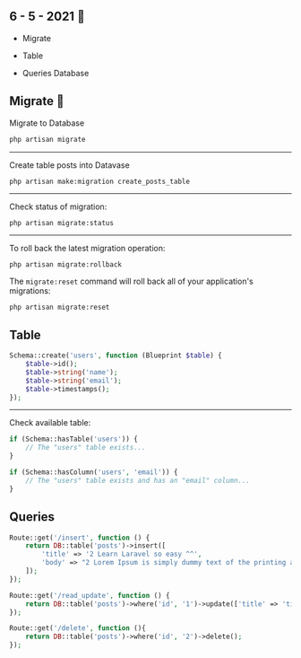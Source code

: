 ## 6 - 5 - 2021 🥁

- Migrate

- Table

- Queries Database

## Migrate 🐛

Migrate to Database

```bash
php artisan migrate
```

---
Create table posts into Datavase

```
php artisan make:migration create_posts_table
```

---
Check status of migration:

```
php artisan migrate:status
```

---
To roll back the latest migration operation:

```bash
php artisan migrate:rollback
```

The `migrate:reset` command will roll back all of your application's migrations:

```
php artisan migrate:reset
```

## Table

```php
Schema::create('users', function (Blueprint $table) {
    $table->id();
    $table->string('name');
    $table->string('email');
    $table->timestamps();
});
```

---
Check available table:

```php
if (Schema::hasTable('users')) {
    // The "users" table exists...
}

if (Schema::hasColumn('users', 'email')) {
    // The "users" table exists and has an "email" column...
}
```

## Queries

```php
Route::get('/insert', function () {
    return DB::table('posts')->insert([
        'title' => '2 Learn Laravel so easy ^^',
        'body' => "2 Lorem Ipsum is simply dummy text of the printing and typesetting industry. Lorem Ipsum has been the industry's standard dummy text ever since the 1500s, when an unknown printer took a galley of type and scrambled it to make a type specimen book. It has survived not only five centuries, but also the leap into electronic typesetting, remaining essentially unchanged. It was popularised in the 1960s with the release of Letraset sheets containing Lorem Ipsum passages, and more recently with desktop publishing software like Aldus PageMaker including versions of Lorem Ipsum."
    ]);
});

Route::get('/read_update', function () {
    return DB::table('posts')->where('id', '1')->update(['title' => 'title updated']);
});

Route::get('/delete', function (){
    return DB::table('posts')->where('id', '2')->delete();
});
```
